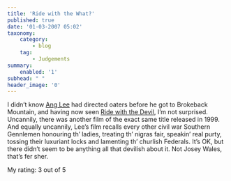 ```yaml
---
title: 'Ride with the What?'
published: true
date: '01-03-2007 05:02'
taxonomy:
    category:
        - blog
    tag:
        - Judgements
summary:
    enabled: '1'
subhead: " "
header_image: '0'
---
```


I didn’t know [Ang Lee](http://imdb.com/name/nm0000487/) had directed oaters before he got to Brokeback Mountain, and having now seen [Ride with the Devil](http://imdb.com/title/tt0134154/), I’m not surprised. Uncannily, there was another film of the exact same title released in 1999. And equally uncannily, Lee’s film recalls every other civil war Southern Gennlemen honouring th’ ladies, treating th’ nigras fair, speakin’ real purty, tossing their luxuriant locks and lamenting th’ churlish Federals. It’s OK, but there didn’t seem to be anything all that devilish about it. Not Josey Wales, that’s fer sher.

My rating: 3 out of 5
